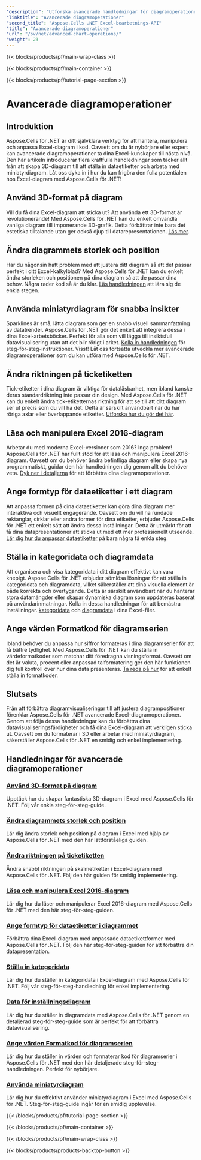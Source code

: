 ```yaml
---
"description": "Utforska avancerade handledningar för diagramoperationer i Aspose.Cells för .NET, inklusive 3D-diagram, diagramstorlek, tick-etiketter och mer, med lättförståeliga guider."
"linktitle": "Avancerade diagramoperationer"
"second_title": "Aspose.Cells .NET Excel-bearbetnings-API"
"title": "Avancerade diagramoperationer"
"url": "/sv/net/advanced-chart-operations/"
"weight": 23
---
```


{{< blocks/products/pf/main-wrap-class >}}

{{< blocks/products/pf/main-container >}}

{{< blocks/products/pf/tutorial-page-section >}}

# Avancerade diagramoperationer

## Introduktion

Aspose.Cells för .NET är ditt självklara verktyg för att hantera, manipulera och anpassa Excel-diagram i kod. Oavsett om du är nybörjare eller expert kan avancerade diagramoperationer ta dina Excel-kunskaper till nästa nivå. Den här artikeln introducerar flera kraftfulla handledningar som täcker allt från att skapa 3D-diagram till att ställa in dataetiketter och arbeta med miniatyrdiagram. Låt oss dyka in i hur du kan frigöra den fulla potentialen hos Excel-diagram med Aspose.Cells för .NET!

## Använd 3D-format på diagram

Vill du få dina Excel-diagram att sticka ut? Att använda ett 3D-format är revolutionerande! Med Aspose.Cells för .NET kan du enkelt omvandla vanliga diagram till imponerande 3D-grafik. Detta förbättrar inte bara det estetiska tilltalande utan ger också djup till datarepresentationen. [Läs mer](./apply-3d-format-to-chart/).

## Ändra diagrammets storlek och position

Har du någonsin haft problem med att justera ditt diagram så att det passar perfekt i ditt Excel-kalkylblad? Med Aspose.Cells för .NET kan du enkelt ändra storleken och positionen på dina diagram så att de passar dina behov. Några rader kod så är du klar. [Läs handledningen](./change-chart-size-and-position/) att lära sig de enkla stegen.

## Använda miniatyrdiagram för snabba insikter

Sparklines är små, lätta diagram som ger en snabb visuell sammanfattning av datatrender. Aspose.Cells för .NET gör det enkelt att integrera dessa i dina Excel-arbetsböcker. Perfekt för alla som vill lägga till insiktsfull datavisualisering utan att det blir rörigt i arket. [Kolla in handledningen](./using-sparklines/) för steg-för-steg-instruktioner.
Visst! Låt oss fortsätta utveckla mer avancerade diagramoperationer som du kan utföra med Aspose.Cells för .NET.

## Ändra riktningen på ticketiketten

Tick-etiketter i dina diagram är viktiga för dataläsbarhet, men ibland kanske deras standardriktning inte passar din design. Med Aspose.Cells för .NET kan du enkelt ändra tick-etiketternas riktning för att se till att ditt diagram ser ut precis som du vill ha det. Detta är särskilt användbart när du har röriga axlar eller överlappande etiketter. [Utforska hur du gör det här](./change-tick-label-direction/).

## Läsa och manipulera Excel 2016-diagram

Arbetar du med moderna Excel-versioner som 2016? Inga problem! Aspose.Cells för .NET har fullt stöd för att läsa och manipulera Excel 2016-diagram. Oavsett om du behöver ändra befintliga diagram eller skapa nya programmatiskt, guidar den här handledningen dig genom allt du behöver veta. [Dyk ner i detaljerna](./read-and-manipulate-excel-2016-charts/) för att förbättra dina diagramoperationer.

## Ange formtyp för dataetiketter i ett diagram

Att anpassa formen på dina dataetiketter kan göra dina diagram mer interaktiva och visuellt engagerande. Oavsett om du vill ha rundade rektanglar, cirklar eller andra former för dina etiketter, erbjuder Aspose.Cells för .NET ett enkelt sätt att ändra dessa inställningar. Detta är utmärkt för att få dina datapresentationer att sticka ut med ett mer professionellt utseende. [Lär dig hur du anpassar dataetiketter](./set-shape-type-of-data-labels-of-chart/) på bara några få enkla steg.

## Ställa in kategoridata och diagramdata

Att organisera och visa kategoridata i ditt diagram effektivt kan vara knepigt. Aspose.Cells för .NET erbjuder sömlösa lösningar för att ställa in kategoridata och diagramdata, vilket säkerställer att dina visuella element är både korrekta och övertygande. Detta är särskilt användbart när du hanterar stora datamängder eller skapar dynamiska diagram som uppdateras baserat på användarinmatningar. Kolla in dessa handledningar för att bemästra inställningar. [kategoridata](./setting-category-data/) och [diagramdata](./setting-chart-data/) i dina Excel-filer.

## Ange värden Formatkod för diagramserien

Ibland behöver du anpassa hur siffror formateras i dina diagramserier för att få bättre tydlighet. Med Aspose.Cells för .NET kan du ställa in värdeformatkoder som matchar ditt föredragna visningsformat. Oavsett om det är valuta, procent eller anpassad talformatering ger den här funktionen dig full kontroll över hur dina data presenteras. [Ta reda på hur](./set-values-format-code-of-chart-series/) för att enkelt ställa in formatkoder.

## Slutsats

Från att förbättra diagramvisualiseringar till att justera diagrampositioner förenklar Aspose.Cells för .NET avancerade Excel-diagramoperationer. Genom att följa dessa handledningar kan du förbättra dina datavisualiseringsfärdigheter och få dina Excel-diagram att verkligen sticka ut. Oavsett om du formaterar i 3D eller arbetar med miniatyrdiagram, säkerställer Aspose.Cells för .NET en smidig och enkel implementering.

## Handledningar för avancerade diagramoperationer
### [Använd 3D-format på diagram](./apply-3d-format-to-chart/)
Upptäck hur du skapar fantastiska 3D-diagram i Excel med Aspose.Cells för .NET. Följ vår enkla steg-för-steg-guide.
### [Ändra diagrammets storlek och position](./change-chart-size-and-position/)
Lär dig ändra storlek och position på diagram i Excel med hjälp av Aspose.Cells för .NET med den här lättförståeliga guiden.
### [Ändra riktningen på ticketiketten](./change-tick-label-direction/)
Ändra snabbt riktningen på skalmetiketter i Excel-diagram med Aspose.Cells för .NET. Följ den här guiden för smidig implementering.
### [Läsa och manipulera Excel 2016-diagram](./read-and-manipulate-excel-2016-charts/)
Lär dig hur du läser och manipulerar Excel 2016-diagram med Aspose.Cells för .NET med den här steg-för-steg-guiden.
### [Ange formtyp för dataetiketter i diagrammet](./set-shape-type-of-data-labels-of-chart/)
Förbättra dina Excel-diagram med anpassade dataetikettformer med Aspose.Cells för .NET. Följ den här steg-för-steg-guiden för att förbättra din datapresentation.
### [Ställa in kategoridata](./setting-category-data/)
Lär dig hur du ställer in kategoridata i Excel-diagram med Aspose.Cells för .NET. Följ vår steg-för-steg-handledning för enkel implementering.
### [Data för inställningsdiagram](./setting-chart-data/)
Lär dig hur du ställer in diagramdata med Aspose.Cells för .NET genom en detaljerad steg-för-steg-guide som är perfekt för att förbättra datavisualisering.
### [Ange värden Formatkod för diagramserien](./set-values-format-code-of-chart-series/)
Lär dig hur du ställer in värden och formaterar kod för diagramserier i Aspose.Cells för .NET med den här detaljerade steg-för-steg-handledningen. Perfekt för nybörjare.
### [Använda miniatyrdiagram](./using-sparklines/)
Lär dig hur du effektivt använder miniatyrdiagram i Excel med Aspose.Cells för .NET. Steg-för-steg-guide ingår för en smidig upplevelse.

{{< /blocks/products/pf/tutorial-page-section >}}

{{< /blocks/products/pf/main-container >}}

{{< /blocks/products/pf/main-wrap-class >}}

{{< blocks/products/products-backtop-button >}}